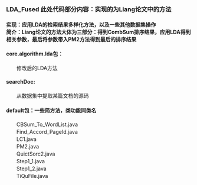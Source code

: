### LDA_Fused 此处代码部分内容：实现的为Liang论文中的方法
#### 实现：应用LDA的检索结果多样化方法，以及一些其他数据集操作 </br>简介：Liang论文的方法大体为三部分：得到CombSum排序结果，应用LDA得到相关参数，最后将参数带入PM2方法得到最后的排序结果
#### core.algorithm.lda包：
　　修改后的LDA方法
#### searchDoc:
　　从数据集中提取某篇文档的源码
#### default包：一些简方法，类功能同类名
　　CBSum_To_WordList.java</br>
　　Find_Accord_PageId.java</br>
　　LC1.java</br>
　　PM2.java</br>
　　QuictSorc2.java</br>
　　Step1_1.java</br>
　　Step1_2.java</br>
　　TiQuFile.java</br>
  

